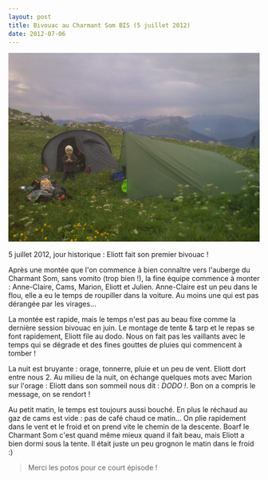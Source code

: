 ```yaml
---
layout: post
title: Bivouac au Charmant Som BIS (5 juillet 2012)
date: 2012-07-06
---
```


![](./05072012149.jpg)

5 juillet 2012, jour historique : Eliott fait son premier bivouac !

Après une montée que l'on commence à bien connaître vers l'auberge du Charmant Som, sans
vomito (trop bien !), la fine équipe commence à monter : Anne-Claire, Cams,
Marion, Eliott et Julien. Anne-Claire est un peu dans le flou, elle a eu le
temps de roupiller dans la voiture. Au moins une qui est pas dérangée par les
virages...

La montée est rapide, mais le temps n'est pas au beau fixe comme la
dernière session bivouac en juin. Le montage de tente & tarp et le repas se font
rapidement, Eliott file au dodo. Nous on fait pas les vaillants avec le temps
qui se dégrade et des fines gouttes de pluies qui commencent à tomber !

La nuit
est bruyante : orage, tonnerre, pluie et un peu de vent. Eliott dort entre nous 2.
Au milieu de la nuit, on échange quelques mots avec Marion sur l'orage :
Eliott dans son sommeil nous dit : _DODO !_. Bon on a compris le message, on se
rendort !

Au petit matin, le temps est toujours aussi bouché. En plus le réchaud
au gaz de cams est vide : pas de café chaud ce matin... On plie rapidement dans
le vent et le froid et on prend vite le chemin de la descente. Boarf le Charmant
Som c'est quand même mieux quand il fait beau, mais Eliott a bien dormi sous la
tente. Il était juste un peu grognon le matin dans le froid :)

> Merci les potos
pour ce court épisode !
